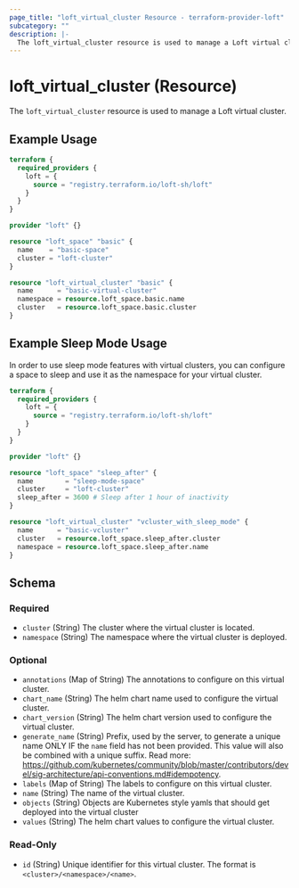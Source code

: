 ```yaml
---
page_title: "loft_virtual_cluster Resource - terraform-provider-loft"
subcategory: ""
description: |-
  The loft_virtual_cluster resource is used to manage a Loft virtual cluster.
---
```

# loft_virtual_cluster (Resource)
The `loft_virtual_cluster` resource is used to manage a Loft virtual cluster.

## Example Usage
```terraform
terraform {
  required_providers {
    loft = {
      source = "registry.terraform.io/loft-sh/loft"
    }
  }
}

provider "loft" {}

resource "loft_space" "basic" {
  name    = "basic-space"
  cluster = "loft-cluster"
}

resource "loft_virtual_cluster" "basic" {
  name      = "basic-virtual-cluster"
  namespace = resource.loft_space.basic.name
  cluster   = resource.loft_space.basic.cluster
}
```

## Example Sleep Mode Usage 
In order to use sleep mode features with virtual clusters, you can configure a space to sleep and use it as the namespace for your virtual cluster.
```terraform
terraform {
  required_providers {
    loft = {
      source = "registry.terraform.io/loft-sh/loft"
    }
  }
}

provider "loft" {}

resource "loft_space" "sleep_after" {
  name        = "sleep-mode-space"
  cluster     = "loft-cluster"
  sleep_after = 3600 # Sleep after 1 hour of inactivity
}

resource "loft_virtual_cluster" "vcluster_with_sleep_mode" {
  name      = "basic-vcluster"
  cluster   = resource.loft_space.sleep_after.cluster
  namespace = resource.loft_space.sleep_after.name
}
```

<!-- schema generated by tfplugindocs -->
## Schema

### Required

- `cluster` (String) The cluster where the virtual cluster is located.
- `namespace` (String) The namespace where the virtual cluster is deployed.

### Optional

- `annotations` (Map of String) The annotations to configure on this virtual cluster.
- `chart_name` (String) The helm chart name used to configure the virtual cluster.
- `chart_version` (String) The helm chart version used to configure the virtual cluster.
- `generate_name` (String) Prefix, used by the server, to generate a unique name ONLY IF the `name` field has not been provided. This value will also be combined with a unique suffix. Read more: https://github.com/kubernetes/community/blob/master/contributors/devel/sig-architecture/api-conventions.md#idempotency.
- `labels` (Map of String) The labels to configure on this virtual cluster.
- `name` (String) The name of the virtual cluster.
- `objects` (String) Objects are Kubernetes style yamls that should get deployed into the virtual cluster
- `values` (String) The helm chart values to configure the virtual cluster.

### Read-Only

- `id` (String) Unique identifier for this virtual cluster. The format is `<cluster>/<namespace>/<name>`.
